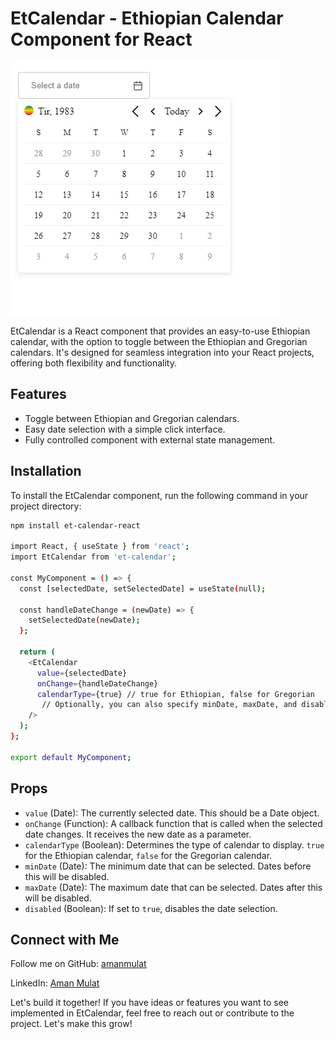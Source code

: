 # EtCalendar - Ethiopian Calendar Component for React

![EtCalendar - Ethiopian Calendar Component for React](/src/assets/eg.png)

EtCalendar is a React component that provides an easy-to-use Ethiopian calendar, with the option to toggle between the Ethiopian and Gregorian calendars. It's designed for seamless integration into your React projects, offering both flexibility and functionality.

## Features

- Toggle between Ethiopian and Gregorian calendars.
- Easy date selection with a simple click interface.
- Fully controlled component with external state management.

## Installation

To install the EtCalendar component, run the following command in your project directory:

```bash
npm install et-calendar-react

import React, { useState } from 'react';
import EtCalendar from 'et-calendar';

const MyComponent = () => {
  const [selectedDate, setSelectedDate] = useState(null);

  const handleDateChange = (newDate) => {
    setSelectedDate(newDate);
  };

  return (
    <EtCalendar
      value={selectedDate}
      onChange={handleDateChange}
      calendarType={true} // true for Ethiopian, false for Gregorian
       // Optionally, you can also specify minDate, maxDate, and disabled here
    />
  );
};

export default MyComponent;
```

## Props

- `value` (Date): The currently selected date. This should be a Date object.
- `onChange` (Function): A callback function that is called when the selected date changes. It receives the new date as a parameter.
- `calendarType` (Boolean): Determines the type of calendar to display. `true` for the Ethiopian calendar, `false` for the Gregorian calendar.
- `minDate` (Date): The minimum date that can be selected. Dates before this will be disabled.
- `maxDate` (Date): The maximum date that can be selected. Dates after this will be disabled.
- `disabled` (Boolean): If set to `true`, disables the date selection.

## Connect with Me

Follow me on GitHub: [amanmulat](https://github.com/amanmulat/et-calendar-react "Github home")

LinkedIn: [Aman Mulat](https://www.linkedin.com/in/aman-mulat-7538ba1b9 "Linkedin home")

Let's build it together! If you have ideas or features you want to see implemented in EtCalendar, feel free to reach out or contribute to the project. Let's make this grow!
